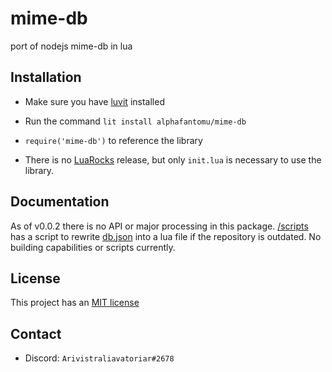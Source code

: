 # mime-db
port of nodejs mime-db in lua

## Installation
- Make sure you have [luvit](https://luvit.io/install.html) installed
- Run the command `lit install alphafantomu/mime-db`
- `require('mime-db')` to reference the library

- There is no [LuaRocks](https://luarocks.org/) release, but only `init.lua` is necessary to use the library.

## Documentation
As of v0.0.2 there is no API or major processing in this package. [/scripts](/scripts) has a script to rewrite [db.json](https://raw.githubusercontent.com/jshttp/mime-db/master/db.json) into a lua file if the repository is outdated. No building capabilities or scripts currently.

## License
This project has an [MIT license](/LICENSE)

## Contact
- Discord: `Arivistraliavatoriar#2678`

